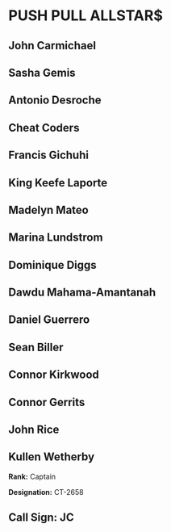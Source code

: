 # PUSH PULL ALLSTAR$

## John Carmichael
## Sasha Gemis
## Antonio Desroche

## Cheat Coders
## Francis Gichuhi
## King Keefe Laporte
## Madelyn Mateo
## Marina Lundstrom
## Dominique Diggs
## Dawdu Mahama-Amantanah
## Daniel Guerrero
## Sean Biller
## Connor Kirkwood
## Connor Gerrits
## John Rice
## Kullen Wetherby

**Rank:** Captain


**Designation:** CT-2658

**Call Sign:** JC
----
